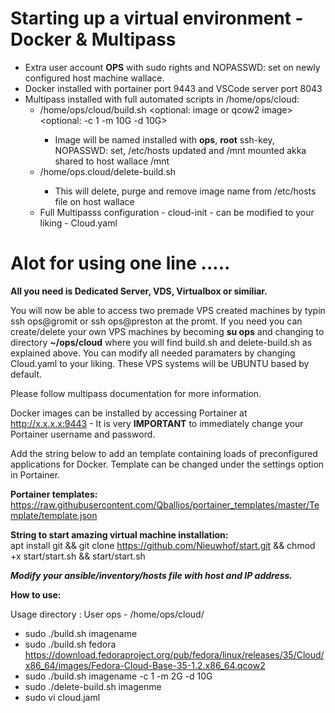# Starting up a virtual environment - Docker & Multipass
 * Extra user account <b>OPS</b> with sudo rights and NOPASSWD: set on newly configured host machine wallace.
 * Docker installed with portainer port 9443 and VSCode server port 8043
 * Multipass installed with full automated scripts in /home/ops/cloud:
   * /home/ops/cloud/build.sh <name> <optional: image or qcow2 image> <optional: -c 1 -m 10G -d 10G>
      * Image will be named installed with <b>ops</b>, <b>root</b> ssh-key, NOPASSWD: set, /etc/hosts updated and /mnt mounted akka shared to host wallace /mnt
   * /home/ops.cloud/delete-build.sh <name>
      * This will delete, purge and remove image name from /etc/hosts file on host wallace
   * Full Multipasss configuration - cloud-init - can be modified to your liking - Cloud.yaml
    
# Alot for using one line .....
  <b>All you need is Dedicated Server, VDS, Virtualbox or similiar.</b>

  You will now be able to access two premade VPS created machines by typin ssh ops@gromit or ssh ops@preston at the promt.
  If you need you can create/delete your own VPS machines by becoming <b>su ops</b> and changing to directory <b>~/ops/cloud</b> where you will find 
  build.sh and delete-build.sh as explained above. You can modify all needed paramaters by changing Cloud.yaml to your liking.
  These VPS systems will be UBUNTU based by default. 
  
Please follow multipass documentation for more information.
  
Docker images can be installed by accessing Portainer at http://x.x.x.x:9443 - It is very <b>IMPORTANT</b> to immediately change your Portainer username and password.

  Add the string below to add an template containing loads of preconfigured applications for Docker. Template can be changed under the settings option in Portainer.
  
 <b>Portainer templates:</b>
  https://raw.githubusercontent.com/Qballjos/portainer_templates/master/Template/template.json
  
 <b>String to start amazing virtual machine installation:</b>    
 apt install git && git clone https://github.com/Nieuwhof/start.git && chmod +x start/start.sh && start/start.sh

  <b><i>Modify your ansible/inventory/hosts file with host and IP address.</b></i>

<b>How to use:</b>

Usage directory : User ops - /home/ops/cloud/
* sudo ./build.sh imagename
* sudo ./build.sh fedora https://download.fedoraproject.org/pub/fedora/linux/releases/35/Cloud/x86_64/images/Fedora-Cloud-Base-35-1.2.x86_64.qcow2
* sudo ./build.sh imagename -c 1 -m 2G -d 10G
* sudo ./delete-build.sh imagenme
* sudo vi cloud.jaml
